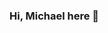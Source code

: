 ### Hi, Michael here 👋

<!--
**michaelmesfn/michaelmesfn** is a ✨ _special_ ✨ repository because its `README.md` (this file) appears on your GitHub profile.
[![Michael's github stats](https://github-readme-stats.vercel.app/api?username=michaelmesfn)](https://github.com/michaelmesfn/github-readme-stats)
Here are some ideas to get you started:

- 🔭 I’m currently working on ...
 🌱 Blockchain
- 👯 I’m looking to collaborate on ...
- 🤔 I’m looking for help with ...
- 💬 Ask me about ...
- 📫 How to reach me: ...
- 😄 Pronouns: ...
- ⚡ Fun fact: ...
-->
